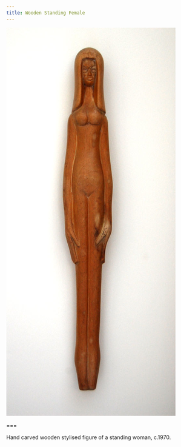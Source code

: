 ```yaml
---
title: Wooden Standing Female
---
```


![Wooden figure](figure.jpg)

===

Hand carved wooden stylised figure of a standing woman, c.1970.
